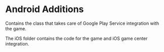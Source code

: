 Android Additions
=================

Contains the class that takes care of Google Play Service integration with the game.

The iOS folder contains the code for the game and iOS game center integration.
